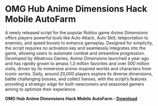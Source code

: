 <h1>OMG Hub Anime Dimensions Hack Mobile AutoFarm</h1>

A newly released script for the popular Roblox game *Anime Dimensions* offers players powerful tools like Auto Attack, Auto Skill, teleportation to enemies, and speed boosts to enhance gameplay. Designed for simplicity, the script requires no activation key and seamlessly integrates into the game, allowing users to automate combat and streamline progression. Developed by Albatross Games, *Anime Dimensions* launched a year ago and has rapidly grown to amass 1.3 million favorites and over 500 million visits, driven by its immersive anime-inspired worlds and characters from iconic series. Daily, around 20,000 players explore its diverse dimensions, battle challenging bosses, and collect heroes, with the script’s features providing a strategic edge for both newcomers and seasoned gamers aiming to optimize their experience.

**OMG Hub Anime Dimensions Hack Mobile AutoFarm - [Download](https://www.dlgram.com/public/files/api.php?shortened=XDZYWs)**


